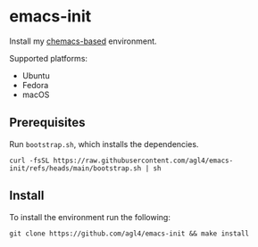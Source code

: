 # emacs-init

Install my [chemacs-based](https://github.com/plexus/chemacs2) environment.

Supported platforms:

- Ubuntu
- Fedora
- macOS

## Prerequisites

Run `bootstrap.sh`, which installs the dependencies.

```shell
curl -fsSL https://raw.githubusercontent.com/agl4/emacs-init/refs/heads/main/bootstrap.sh | sh
```

## Install

To install the environment run the following:

```shell
git clone https://github.com/agl4/emacs-init && make install
```


